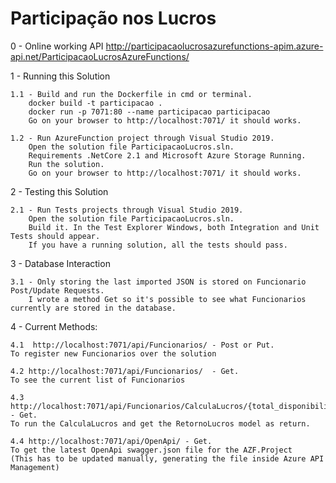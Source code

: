 # Participação nos Lucros

0 - Online working API
    http://participacaolucrosazurefunctions-apim.azure-api.net/ParticipacaoLucrosAzureFunctions/

1 - Running this Solution

    1.1 - Build and run the Dockerfile in cmd or terminal.
        docker build -t participacao .
        docker run -p 7071:80 --name participacao participacao 
        Go on your browser to http://localhost:7071/ it should works.

    1.2 - Run AzureFunction project through Visual Studio 2019.
        Open the solution file ParticipacaoLucros.sln.
        Requirements .NetCore 2.1 and Microsoft Azure Storage Running.
        Run the solution.
        Go on your browser to http://localhost:7071/ it should works.

2 - Testing this Solution

    2.1 - Run Tests projects through Visual Studio 2019.
        Open the solution file ParticipacaoLucros.sln.
        Build it. In the Test Explorer Windows, both Integration and Unit Tests should appear.
        If you have a running solution, all the tests should pass.

3 - Database Interaction

    3.1 - Only storing the last imported JSON is stored on Funcionario Post/Update Requests. 
        I wrote a method Get so it's possible to see what Funcionarios currently are stored in the database. 

4 - Current Methods:

    4.1  http://localhost:7071/api/Funcionarios/ - Post or Put. 
    To register new Funcionarios over the solution

    4.2 http://localhost:7071/api/Funcionarios/  - Get. 
    To see the current list of Funcionarios

    4.3 http://localhost:7071/api/Funcionarios/CalculaLucros/{total_disponibilizado} - Get. 
    To run the CalculaLucros and get the RetornoLucros model as return.

    4.4 http://localhost:7071/api/OpenApi/ - Get.
    To get the latest OpenApi swagger.json file for the AZF.Project 
    (This has to be updated manually, generating the file inside Azure API Management)
    